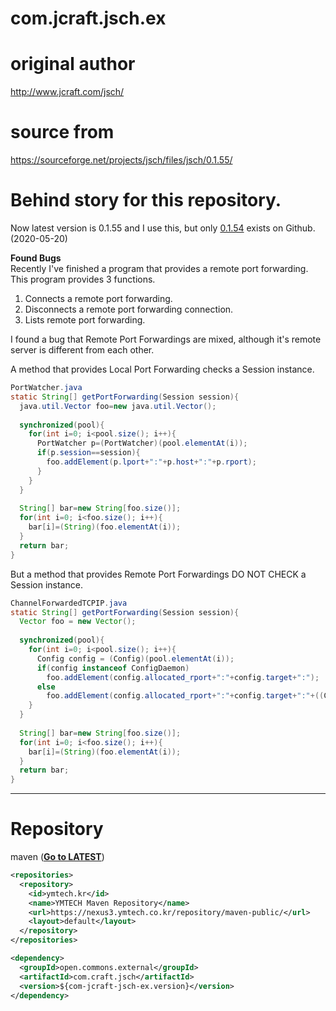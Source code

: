 # com.jcraft.jsch.ex

# original author
http://www.jcraft.com/jsch/

# source from
https://sourceforge.net/projects/jsch/files/jsch/0.1.55/

# Behind story for this repository.

Now latest version is 0.1.55 and I use this, but only [0.1.54](https://github.com/is/jsch) exists on Github. (2020-05-20)

__Found Bugs__\
Recently I've finished a program that provides a remote port forwarding.
This program provides 3 functions.
1. Connects a remote port forwarding.
2. Disconnects a remote port forwarding connection.
3. Lists remote port forwarding.

I found a bug that Remote Port Forwardings are mixed,
although it's remote server is different from each other.

A method that provides Local Port Forwarding checks a Session instance.

``` java
PortWatcher.java
static String[] getPortForwarding(Session session){
  java.util.Vector foo=new java.util.Vector();
 
  synchronized(pool){
    for(int i=0; i<pool.size(); i++){
      PortWatcher p=(PortWatcher)(pool.elementAt(i));
      if(p.session==session){
        foo.addElement(p.lport+":"+p.host+":"+p.rport);
      }
    }
  }
 
  String[] bar=new String[foo.size()];
  for(int i=0; i<foo.size(); i++){
    bar[i]=(String)(foo.elementAt(i));
  }
  return bar;
}
```
But a method that provides Remote Port Forwardings DO NOT CHECK a Session instance.

``` java
ChannelForwardedTCPIP.java
static String[] getPortForwarding(Session session){
  Vector foo = new Vector();
 
  synchronized(pool){
    for(int i=0; i<pool.size(); i++){
      Config config = (Config)(pool.elementAt(i));
      if(config instanceof ConfigDaemon)
        foo.addElement(config.allocated_rport+":"+config.target+":");
      else
        foo.addElement(config.allocated_rport+":"+config.target+":"+((ConfigLHost)config).lport);
    }
  }
 
  String[] bar=new String[foo.size()];
  for(int i=0; i<foo.size(); i++){
    bar[i]=(String)(foo.elementAt(i));
  }
  return bar;
}
```

---
# Repository
maven (**[Go to LATEST](https://nexus3.ymtech.co.kr/#browse/browse:maven-public:open%2Fcommons%2Fexternal%2Fcom.craft.jsch)**)
``` xml
<repositories>
  <repository>
    <id>ymtech.kr</id>
    <name>YMTECH Maven Repository</name>
    <url>https://nexus3.ymtech.co.kr/repository/maven-public/</url>
    <layout>default</layout>
  </repository>
</repositories>

<dependency>
  <groupId>open.commons.external</groupId>
  <artifactId>com.craft.jsch</artifactId>
  <version>${com-jcraft-jsch-ex.version}</version>
</dependency>
```
